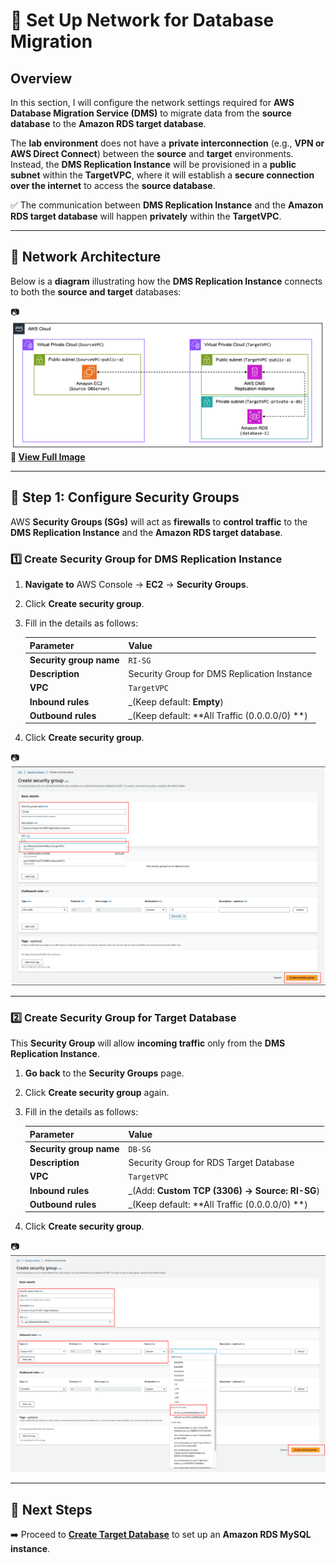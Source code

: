 # 🚀 **Set Up Network for Database Migration**

## **Overview**
In this section, I will configure the network settings required for **AWS Database Migration Service (DMS)** to migrate data from the **source database** to the **Amazon RDS target database**.

The **lab environment** does not have a **private interconnection** (e.g., **VPN or AWS Direct Connect**) between the **source** and **target** environments. Instead, the **DMS Replication Instance** will be provisioned in a **public subnet** within the **TargetVPC**, where it will establish a **secure connection over the internet** to access the **source database**.

✅ The communication between **DMS Replication Instance** and the **Amazon RDS target database** will happen **privately** within the **TargetVPC**.

---

## **📌 Network Architecture**
Below is a **diagram** illustrating how the **DMS Replication Instance** connects to both the **source and target** databases:

📷   
![DMS Network Architecture](../assets/dms-network-architecture.png)  
**🔗 [View Full Image](../assets/dms-network-architecture.png)**

---

## **🔹 Step 1: Configure Security Groups**
AWS **Security Groups (SGs)** will act as **firewalls** to **control traffic** to the **DMS Replication Instance** and the **Amazon RDS target database**.

### **1️⃣ Create Security Group for DMS Replication Instance**
1. **Navigate to** AWS Console → **EC2** → **Security Groups**.
2. Click **Create security group**.
3. Fill in the details as follows:

   | Parameter            | Value |
   |----------------------|----------------------------|
   | **Security group name** | `RI-SG` |
   | **Description**       | Security Group for DMS Replication Instance |
   | **VPC**               | `TargetVPC` |
   | **Inbound rules**     | _(Keep default: **Empty**) |
   | **Outbound rules**    | _(Keep default: **All Traffic (0.0.0.0/0) **) |

4. Click **Create security group**.

📷 
![Create DMS Security Group](../assets/create-dms-sg.png)  

---

### **2️⃣ Create Security Group for Target Database**
This **Security Group** will allow **incoming traffic** only from the **DMS Replication Instance**.

1. **Go back** to the **Security Groups** page.
2. Click **Create security group** again.
3. Fill in the details as follows:

   | Parameter            | Value |
   |----------------------|----------------------------|
   | **Security group name** | `DB-SG` |
   | **Description**       | Security Group for RDS Target Database |
   | **VPC**               | `TargetVPC` |
   | **Inbound rules**     | _(Add: **Custom TCP (3306) → Source: RI-SG**) |
   | **Outbound rules**    | _(Keep default: **All Traffic (0.0.0.0/0) **) |

4. Click **Create security group**.

📷 
![Create DB Security Group](../assets/create-db-sg.png)  

---

## **🎯 Next Steps**
➡️ Proceed to **[Create Target Database](./create-target-db.md)** to set up an **Amazon RDS MySQL instance**.
